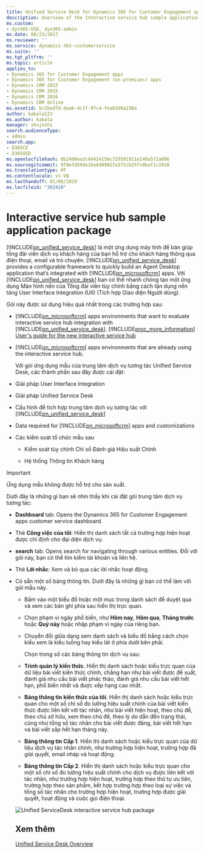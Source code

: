 ```yaml
---
title: Unified Service Desk for Dynamics 365 for Customer Engagement apps - Interactive service hub package | MicrosoftDocs
description: Overview of the Interactive service hub sample application.
ms.custom:
- dyn365-USD, dyn365-admin
ms.date: 08/23/2017
ms.reviewer: ''
ms.service: dynamics-365-customerservice
ms.suite: ''
ms.tgt_pltfrm: ''
ms.topic: article
applies_to:
- Dynamics 365 for Customer Engagement apps
- Dynamics 365 for Customer Engagement (on-premises) apps
- Dynamics CRM 2013
- Dynamics CRM 2015
- Dynamics CRM 2016
- Dynamics CRM Online
ms.assetid: bc2bed7d-daab-4c1f-97c4-fea63d6a230a
author: kabala123
ms.author: kabala
manager: shujoshi
search.audienceType:
- admin
search.app:
- D365CE
- D365USD
ms.openlocfilehash: 0b2490ea2c84424156c729591911e240a5f2a896
ms.sourcegitcommit: 9f0efd59de16a6d9902fa372cb25fc0baf1c2838
ms.translationtype: HT
ms.contentlocale: vi-VN
ms.lasthandoff: 01/08/2019
ms.locfileid: "382418"
---
```

# <a name="interactive-service-hub-sample-application-package"></a>Interactive service hub sample application package
[!INCLUDE[pn_unified_service_desk](../../includes/pn-unified-service-desk.md)] là một ứng dụng máy tính để bàn giúp tổng đài viên dịch vụ khách hàng của bạn hỗ trợ cho khách hàng thông qua điện thoại, email và trò chuyện. [!INCLUDE[pn_unified_service_desk](../../includes/pn-unified-service-desk.md)] provides a configurable framework to quickly build an Agent Desktop application that’s integrated with [!INCLUDE[pn_microsoftcrm](../../includes/pn-microsoftcrm.md)] apps. Với [!INCLUDE[pn_unified_service_desk](../../includes/pn-unified-service-desk.md)] bạn có thể nhanh chóng tạo một ứng dụng Màn hình nền của Tổng đài viên tùy chỉnh bằng cách tận dụng nền tảng User Interface Integration (UII) (Tích hợp Giao diện Người dùng).  
  
 Gói này được sử dụng hiệu quả nhất trong các trường hợp sau:  
  
- [!INCLUDE[pn_microsoftcrm](../../includes/pn-microsoftcrm.md)] apps environments that want to evaluate  interactive service hub integration with [!INCLUDE[pn_unified_service_desk](../../includes/pn-unified-service-desk.md)]. [!INCLUDE[proc_more_information](../../includes/proc-more-information.md)] [User's guide for the new interactive service hub](https://go.microsoft.com/fwlink/?linkid=857154)  
  
- [!INCLUDE[pn_microsoftcrm](../../includes/pn-microsoftcrm.md)] apps environments that are already using the interactive service hub.  
  
  Với gói ứng dụng mẫu của trung tâm dịch vụ tương tác Unified Service Desk, các thành phần sau đây được cài đặt:  
  
- Giải pháp User Interface Integration  
  
- Giải pháp Unified Service Desk  
  
- Cấu hình để tích hợp trung tâm dịch vụ tương tác với [!INCLUDE[pn_unified_service_desk](../../includes/pn-unified-service-desk.md)]  
  
- Data required for [!INCLUDE[pn_microsoftcrm](../../includes/pn-microsoftcrm.md)] apps and customizations  
  
- Các kiểm soát tổ chức mẫu sau  
  
  -   Kiểm soát tùy chỉnh Chỉ số Đánh giá Hiệu suất Chính  
  
  -   Hệ thống Thông tin Khách hàng  
  
> [!IMPORTANT]
>  Ứng dụng mẫu không được hỗ trợ cho sản xuất.  
    
  
 Dưới đây là những gì bạn sẽ nhìn thấy khi cài đặt gói trung tâm dịch vụ tương tác:  
  
- **Dashboard** tab: Opens the Dynamics 365 for Customer Engagement apps customer service dashboard.  
  
- Thẻ **Công việc của tôi**: Hiển thị danh sách tất cả trường hợp hiện hoạt được chỉ định cho đại diện dịch vụ.  
  
- **search** tab: Opens search for navigating through various entities. Đối với gói này, bạn có thể tìm kiếm tài khoản và liên hệ.  
  
- Thẻ **Lời nhắc**: Xem và bỏ qua các lời nhắc hoạt động.  
  
- Có sẵn một số bảng thông tin.  Dưới đây là những gì bạn có thể làm với gói mẫu này.  
  
  - Bấm vào một biểu đồ hoặc một mục trong danh sách để duyệt qua và xem các bản ghi phía sau hiển thị trực quan.  
  
  - Chọn phạm vi ngày phổ biến, như **Hôm nay**, **Hôm qua**, **Tháng trước** hoặc **Quý này** hoặc nhập phạm vi ngày của riêng bạn.  
  
  - Chuyển đổi giữa dạng xem danh sách và biểu đồ bằng cách chọn kiểu xem là kiểu luồng hay kiểu lát ở phía dưới bên phải.  
  
    Chọn trong số các bảng thông tin dịch vụ sau:  
  
  - **Trình quản lý kiến thức**. Hiển thị danh sách hoặc kiểu trực quan của dữ liệu bài viết kiến thức chính, chẳng hạn như bài viết được đề xuất, đánh giá nhu cầu bài viết phác thảo, đánh giá nhu cầu bài viết hết hạn, phổ biến nhất và được xếp hạng cao nhất.  
  
  - **Bảng thông tin kiến thức của tôi**. Hiển thị danh sách hoặc kiểu trực quan cho một số chỉ số đo lường hiệu suất chính của bài viết kiến thức được liên kết với tác nhân, như bài viết hiện hoạt, theo chủ đề, theo chủ sở hữu, xem theo chủ đề, theo lý do dẫn đến trạng thái, cũng như tổng số tác nhân cho bài viết được đăng, bài viết hết hạn và bài viết sắp hết hạn tháng này.  
  
  - **Bảng thông tin Cấp 1**. Hiển thị danh sách hoặc kiểu trực quan của dữ liệu dịch vụ tác nhân chính, như trường hợp hiện hoạt, trường hợp đã giải quyết, email nháp và hoạt động.  
  
  - **Bảng thông tin Cấp 2**.  Hiển thị danh sách hoặc kiểu trực quan cho một số chỉ số đo lường hiệu suất chính cho dịch vụ được liên kết với tác nhân, như trường hợp hiện hoạt, trường hợp theo thứ tự ưu tiên, trường hợp theo sản phẩm, kết hợp trường hợp theo loại sự việc và tổng số tác nhân cho trường hợp hiện hoạt, trường hợp được giải quyết, hoạt động và cuộc gọi điện thoại.  
  
  ![Unified ServiceDesk interactive service hub package](../../unified-service-desk/media/unifiedservicedeskishpackage.PNG "Unified ServiceDesk interactive service hub package")  

  ## <a name="see-also"></a>Xem thêm  
  [Unified Service Desk Overview](../../unified-service-desk/admin/overview-unified-service-desk.md)
